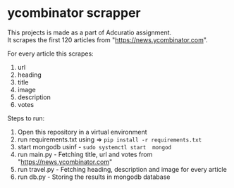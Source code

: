 # ycombinator scrapper

This projects is made as a part of Adcuratio assignment.  
It scrapes the first 120 articles from "https://news.ycombinator.com".  

For every article this scrapes:  
1. url
1. heading
1. title
1. image
1. description
1. votes

Steps to run:  

1. Open this repository in a virtual environment
1. run requirements.txt using => `pip install -r requirements.txt`
1. start mongodb usinf - `sudo systemctl start  mongod`
1. run main.py - Fetching title, url and votes from "https://news.ycombinator.com" 
1. run travel.py - Fetching heading, description and image for every article  
1. run db.py - Storing the results in mongodb database





